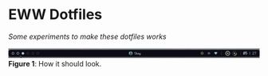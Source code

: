 # EWW Dotfiles
*Some experiments to make these dotfiles works*

![Result?](FinalResult.png)
**Figure 1**: How it should look.
